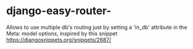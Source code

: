 django-easy-router-
===================

Allows to use multiple db's routing just by setting a 'in_db' attribute in the Meta: model options, inspired by this snippet https://djangosnippets.org/snippets/2687/
